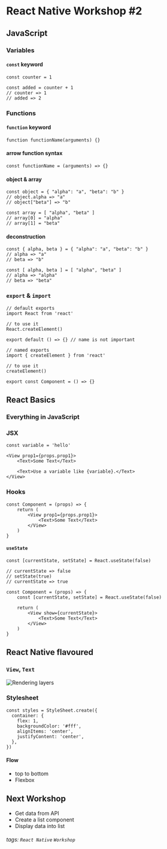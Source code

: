 # React Native Workshop #2

## JavaScript

### Variables

#### `const` keyword

```javascript=
const counter = 1

const added = counter + 1
// counter => 1
// added => 2
```

### Functions

#### `function` keyword

```javascript=
function functionName(arguments) {}
```

#### arrow function syntax

```javascript=
const functionName = (arguments) => {}
```

#### object &amp; array

```javascript=
const object = { "alpha": "a", "beta": "b" }
// object.alpha => "a"
// object["beta"] => "b"

const array = [ "alpha", "beta" ]
// array[0] = "alpha"
// array[1] = "beta"
```

#### deconstruction

```javascript=
const { alpha, beta } = { "alpha": "a", "beta": "b" }
// alpha => "a"
// beta => "b"

const [ alpha, beta ] = [ "alpha", "beta" ]
// alpha => "alpha"
// beta => "beta"
```

### `export` &amp; `import`

```javascript=
// default exports
import React from 'react'

// to use it
React.createElement()

export default () => {} // name is not important

// named exports
import { createElement } from 'react'

// to use it
createElement()

export const Component = () => {}
```



## React Basics

### Everything in JavaScript

### JSX

```jsx=
const variable = 'hello'

<View prop1={props.prop1}>
    <Text>Some Text</Text>
    
    <Text>Use a variable like {variable}.</Text>
</View>
```

### Hooks

```jsx=
const Component = (props) => {
    return (
        <View prop1={props.prop1}>
            <Text>Some Text</Text>
        </View>
    )
}
```

#### `useState`

```javascript=
const [currentState, setState] = React.useState(false)

// currentState => false
// setState(true)
// currentState => true
```

```jsx=
const Component = (props) => {
    const [currentState, setState] = React.useState(false)
    
    return (
        <View show={currentState}>
            <Text>Some Text</Text>
        </View>
    )
}
```

## React Native flavoured

### `View`, `Text`

![Rendering layers](https://i.imgur.com/398xAtS.png)

### Stylesheet

```javascript=
const styles = StyleSheet.create({
  container: {
    flex: 1,
    backgroundColor: '#fff',
    alignItems: 'center',
    justifyContent: 'center',
  },
})
```

#### Flow

- top to bottom
- Flexbox



## Next Workshop

- Get data from API
- Create a list component
- Display data into list

###### tags: `React Native` `Workshop`

